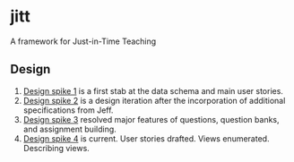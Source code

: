# jitt
A framework for Just-in-Time Teaching

## Design

1. [Design spike 1](design-spike-1.md) is a first stab at the data schema and main user stories.  
2. [Design spike 2](design-spike-2.md) is a design iteration after the incorporation of additional specifications from Jeff.  
3. [Design spike 3](design-spike-3.md) resolved major features of questions, question banks, and assignment building.  
4. [Design spike 4](design-spike-4.md) is current. User stories drafted. Views enumerated. Describing views.  

